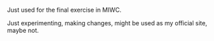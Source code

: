 Just used for the final exercise in MIWC.

Just experimenting, making changes, might be used as my official site, maybe not.